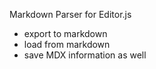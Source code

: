 Markdown Parser for Editor.js

* export to markdown
* load from markdown
* save MDX information as well
